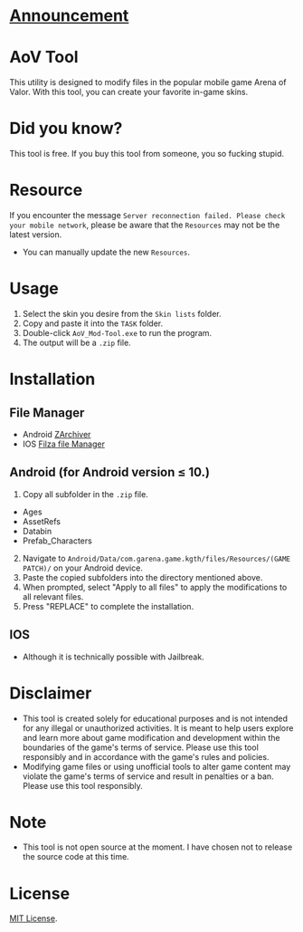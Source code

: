 # [Announcement](https://github.com/wxrayut/Saturn/blob/main/docs/announcement.md)

# AoV Tool
This utility is designed to modify files in the popular mobile game Arena of Valor. With this tool, you can create your favorite in-game skins.

# Did you know?
This tool is free. If you buy this tool from someone, you so fucking stupid.

# Resource
If you encounter the message `Server reconnection failed. Please check your mobile network`, please be aware that the `Resources` may not be the latest version.
- You can manually update the new `Resources`.

# Usage
1. Select the skin you desire from the `Skin lists` folder.
2. Copy and paste it into the `TASK` folder.
3. Double-click `AoV_Mod-Tool.exe` to run the program.
5. The output will be a `.zip` file.

# Installation

## File Manager
- Android [ZArchiver](https://play.google.com/store/apps/details?id=ru.zdevs.zarchiver&hl=th&gl=US&pli=1)
- IOS [Filza file Manager]()

## Android (for Android version ≤ 10.)

1. Copy all subfolder in the `.zip` file.
- Ages
- AssetRefs
- Databin
- Prefab_Characters

2. Navigate to `Android/Data/com.garena.game.kgth/files/Resources/(GAME PATCH)/` on your Android device.
3. Paste the copied subfolders into the directory mentioned above.
4. When prompted, select "Apply to all files" to apply the modifications to all relevant files.
6. Press "REPLACE" to complete the installation.

## IOS 
- Although it is technically possible with Jailbreak.

# Disclaimer
- This tool is created solely for educational purposes and is not intended for any illegal or unauthorized activities. It is meant to help users explore and learn more about game modification and development within the boundaries of the game's terms of service. Please use this tool responsibly and in accordance with the game's rules and policies.
- Modifying game files or using unofficial tools to alter game content may violate the game's terms of service and result in penalties or a ban. Please use this tool responsibly.

# Note
- This tool is not open source at the moment. I have chosen not to release the source code at this time.

# License
[MIT License](LICENSE).
